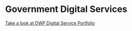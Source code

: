 # Government Digital Services

[Take a look at DWP Digital Service Portfolio](http://dwp-digital-services.herokuapp.com/)
